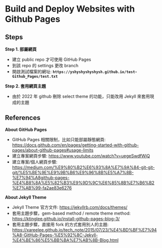 # Build and Deploy Websites with Github Pages

## Steps <be>

**Step 1. 部屬網頁**

-   建立 public repo 才可使用 GitHub Pages
-   到該 repo 的 settings 更改 branch
-   開啟測試檔案的網址: **`https://yshyshyshyshysh.github.io/test-Github_Pages/test.txt`**

**Step 2. 套用網頁主題**

-   由於 2022 年 github 刪除 select theme 的功能，只能改用 Jekyll 來套用現成的主題

## References <br>

**About GitHub Pages**
-   GitHub Pages 相關限制，比如只能部屬靜態網頁: https://docs.github.com/en/pages/getting-started-with-github-pages/about-github-pages#usage-limits
-   建立專案網頁步驟: https://www.youtube.com/watch?v=uegeSwdfWjQ
-   建立專案/個人網頁步驟: https://medium.com/%E9%80%B2%E6%93%8A%E7%9A%84-git-git-git/%E5%BE%9E%E9%9B%B6%E9%96%8B%E5%A7%8B-%E7%94%A8github-pages-%E4%B8%8A%E5%82%B3%E9%9D%9C%E6%85%8B%E7%B6%B2%E7%AB%99-fa2ae83e6276

**About Jekyll Theme**
-   Jekyll Theme 官方文件: https://jekyllrb.com/docs/themes/
-   套用主題步驟，gem-based method / remote theme method: https://ktinglee.github.io/install-github-pages-blog-3/
-   套用主題步驟，直接用 fork 的方式套用別人的主題: https://xareelee.github.io/tech_note/2015/07/23/%E4%BD%BF%E7%94%A8-GitHub-Pages-%E5%92%8C-Jekyll-%E4%BE%86%E5%BB%BA%E7%AB%8B-Blog.html
